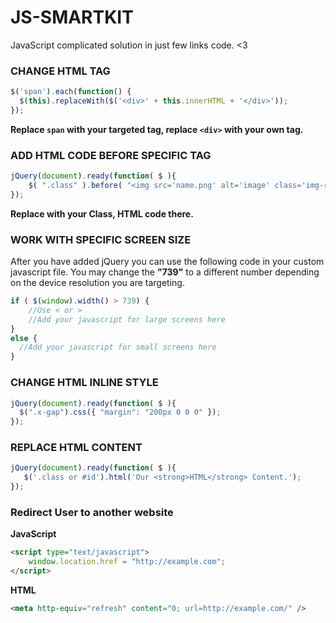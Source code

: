 # JS-SMARTKIT
JavaScript complicated solution in just few links code. &lt;3

### CHANGE HTML TAG
```javascript
$('span').each(function() {
  $(this).replaceWith($('<div>' + this.innerHTML + '</div>'));
});​
```
**Replace `span` with your targeted tag, replace `<div>` with your own tag.**

### ADD HTML CODE BEFORE SPECIFIC TAG
```javascript
jQuery(document).ready(function( $ ){
    $( ".class" ).before( "<img src='name.png' alt='image' class='img-responsive center-block'>" );
});
```
**Replace with your Class, HTML code there.**

### WORK WITH SPECIFIC SCREEN SIZE
After you have added jQuery you can use the following code in your custom javascript file. You may change the __"739"__ to a different number depending on the device resolution you are targeting.
```javascript
if ( $(window).width() > 739) {
    //Use < or > 
    //Add your javascript for large screens here 
} 
else {
  //Add your javascript for small screens here 
}
```

### CHANGE HTML INLINE STYLE
```javascript
jQuery(document).ready(function( $ ){
  $(".x-gap").css({ "margin": "200px 0 0 0" });
});
```

### REPLACE HTML CONTENT
```Javascript
jQuery(document).ready(function( $ ){
   $('.class or #id').html('Our <strong>HTML</strong> Content.');
});
```

### Redirect User to another website 
<strong>JavaScript</strong>
```html
<script type="text/javascript">
    window.location.href = "http://example.com";
</script>
```
<strong>HTML</strong>
```html
<meta http-equiv="refresh" content="0; url=http://example.com/" />
```